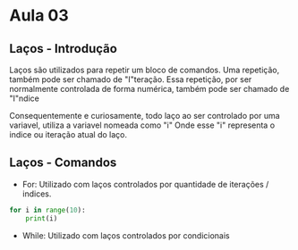 # Aula 03

## Laços - Introdução
Laços são utilizados para repetir um bloco de comandos.
Uma repetição, também pode ser chamado de "I"teração.
Essa repetição, por ser normalmente controlada de forma numérica, também pode ser chamado de "I"ndice

Consequentemente e curiosamente, todo laço ao ser controlado por uma variavel, utiliza a variavel nomeada como "i"
Onde esse "i" representa o indice ou iteração atual do laço.

## Laços - Comandos
- For: Utilizado com laços controlados por quantidade de iterações / indices.
```python
for i in range(10):
    print(i)
```

- While: Utilizado com laços controlados por condicionais

